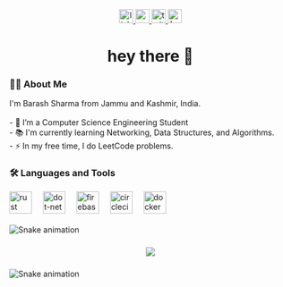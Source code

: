 <div align="center">
  <a href="https://www.linkedin.com/in/barash-sharma-321705153/">
    <img src="https://img.shields.io/static/v1?message=LinkedIn&logo=linkedin&label=&color=0077B5&logoColor=white&labelColor=&style=for-the-badge" height="25" alt="linkedin logo"  />
  </a>
  <a href="https://www.youtube.com/channel/UCrHETrTYgbsTLpaoC2hH54g">
    <img src="https://img.shields.io/static/v1?message=Youtube&logo=youtube&label=&color=FF0000&logoColor=white&labelColor=&style=for-the-badge" height="25" alt="youtube logo"  />
  </a>
  <a href="https://twitter.com/BarashSharma">
    <img src="https://img.shields.io/static/v1?message=Twitter&logo=twitter&label=&color=1DA1F2&logoColor=white&labelColor=&style=for-the-badge" height="25" alt="twitter logo"  />
  </a>
  <a href="https://leetcode.com/barash1311/">
    <img src="https://img.shields.io/static/v1?message=LeetCode&logo=leetcode&label=&color=FFA116&logoColor=white&labelColor=&style=for-the-badge" height="25" alt="LeetCode logo" />
  </a>
</div>

<h1 align="center">hey there 👋</h1>

<h3 align="left">👩‍💻 About Me</h3>

<p align="left">I'm Barash Sharma from Jammu and Kashmir, India.<br><br>- 🔭 I’m a Computer Science Engineering Student <br>- 📚 I'm currently learning Networking, Data Structures, and Algorithms.<br>- ⚡ In my free time, I do LeetCode problems.</p>

<h3 align="left">🛠 Languages and Tools</h3>

<div align="left">
  <img src="https://i.redd.it/31b2ii8hchi31.jpg" height="40" alt="rust logo"  />
  <img width="12" />
  <img src="https://logowik.com/content/uploads/images/visual-studio-code7642.jpg" height="40" alt="dot-net logo"  />
  <img width="12" />
  <img src="https://cdn.jsdelivr.net/gh/devicons/devicon/icons/firebase/firebase-plain-wordmark.svg" height="40" alt="firebase logo"  />
  <img width="12" />
  <img src="https://logos-world.net/wp-content/uploads/2022/07/Java-Logo.png" height="40" alt="circleci logo"  />
  <img width="12" />
  <img src="https://cdn.jsdelivr.net/gh/devicons/devicon/icons/docker/docker-plain-wordmark.svg" height="40" alt="docker logo"  />
</div>
<br clear="both">

<img src="https://raw.githubusercontent.com/barash1311/barash1311/output/snake.svg" alt="Snake animation" />

###

<div align="center">
  <img src="https://visitor-badge.laobi.icu/badge?page_id=barash1311.barash1311&"  />
</div>

###

<img src="https://raw.githubusercontent.com/barash1311/barash1311/output/snake.svg" alt="Snake animation" />

###
